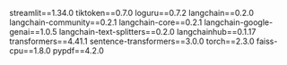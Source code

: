 streamlit==1.34.0
tiktoken==0.7.0
loguru==0.7.2
langchain==0.2.0
langchain-community==0.2.1
langchain-core==0.2.1
langchain-google-genai==1.0.5
langchain-text-splitters==0.2.0
langchainhub==0.1.17
transformers==4.41.1
sentence-transformers==3.0.0
torch==2.3.0
faiss-cpu==1.8.0
pypdf==4.2.0
